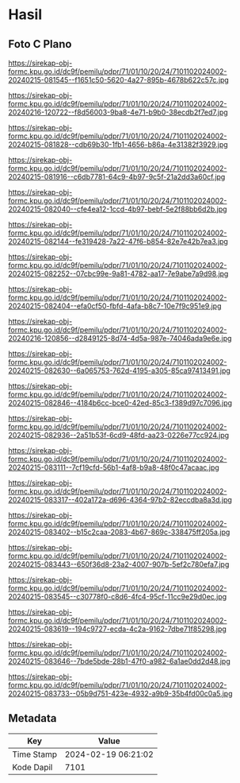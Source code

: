 # Hasil

## Foto C Plano

https://sirekap-obj-formc.kpu.go.id/dc9f/pemilu/pdpr/71/01/10/20/24/7101102024002-20240215-081545--f1651c50-5620-4a27-895b-4678b622c57c.jpg

https://sirekap-obj-formc.kpu.go.id/dc9f/pemilu/pdpr/71/01/10/20/24/7101102024002-20240216-120722--f8d56003-9ba8-4e71-b9b0-38ecdb2f7ed7.jpg

https://sirekap-obj-formc.kpu.go.id/dc9f/pemilu/pdpr/71/01/10/20/24/7101102024002-20240215-081828--cdb69b30-1fb1-4656-b86a-4e31382f3929.jpg

https://sirekap-obj-formc.kpu.go.id/dc9f/pemilu/pdpr/71/01/10/20/24/7101102024002-20240215-081916--c6db7781-64c9-4b97-9c5f-21a2dd3a60cf.jpg

https://sirekap-obj-formc.kpu.go.id/dc9f/pemilu/pdpr/71/01/10/20/24/7101102024002-20240215-082040--cfe4ea12-1ccd-4b97-bebf-5e2f88bb6d2b.jpg

https://sirekap-obj-formc.kpu.go.id/dc9f/pemilu/pdpr/71/01/10/20/24/7101102024002-20240215-082144--fe319428-7a22-47f6-b854-82e7e42b7ea3.jpg

https://sirekap-obj-formc.kpu.go.id/dc9f/pemilu/pdpr/71/01/10/20/24/7101102024002-20240215-082252--07cbc99e-9a81-4782-aa17-7e9abe7a9d98.jpg

https://sirekap-obj-formc.kpu.go.id/dc9f/pemilu/pdpr/71/01/10/20/24/7101102024002-20240215-082404--efa0cf50-fbfd-4afa-b8c7-10e7f9c951e9.jpg

https://sirekap-obj-formc.kpu.go.id/dc9f/pemilu/pdpr/71/01/10/20/24/7101102024002-20240216-120856--d2849125-8d74-4d5a-987e-74046ada9e6e.jpg

https://sirekap-obj-formc.kpu.go.id/dc9f/pemilu/pdpr/71/01/10/20/24/7101102024002-20240215-082630--6a065753-762d-4195-a305-85ca97413491.jpg

https://sirekap-obj-formc.kpu.go.id/dc9f/pemilu/pdpr/71/01/10/20/24/7101102024002-20240215-082846--4184b6cc-bce0-42ed-85c3-f389d97c7096.jpg

https://sirekap-obj-formc.kpu.go.id/dc9f/pemilu/pdpr/71/01/10/20/24/7101102024002-20240215-082936--2a51b53f-6cd9-48fd-aa23-0226e77cc924.jpg

https://sirekap-obj-formc.kpu.go.id/dc9f/pemilu/pdpr/71/01/10/20/24/7101102024002-20240215-083111--7cf19cfd-56b1-4af8-b9a8-48f0c47acaac.jpg

https://sirekap-obj-formc.kpu.go.id/dc9f/pemilu/pdpr/71/01/10/20/24/7101102024002-20240215-083317--402a172a-d696-4364-97b2-82eccdba8a3d.jpg

https://sirekap-obj-formc.kpu.go.id/dc9f/pemilu/pdpr/71/01/10/20/24/7101102024002-20240215-083402--b15c2caa-2083-4b67-869c-338475ff205a.jpg

https://sirekap-obj-formc.kpu.go.id/dc9f/pemilu/pdpr/71/01/10/20/24/7101102024002-20240215-083443--650f36d8-23a2-4007-907b-5ef2c780efa7.jpg

https://sirekap-obj-formc.kpu.go.id/dc9f/pemilu/pdpr/71/01/10/20/24/7101102024002-20240215-083545--c30778f0-c8d6-4fc4-95cf-11cc9e29d0ec.jpg

https://sirekap-obj-formc.kpu.go.id/dc9f/pemilu/pdpr/71/01/10/20/24/7101102024002-20240215-083619--194c9727-ecda-4c2a-9162-7dbe71f85298.jpg

https://sirekap-obj-formc.kpu.go.id/dc9f/pemilu/pdpr/71/01/10/20/24/7101102024002-20240215-083646--7bde5bde-28b1-47f0-a982-6a1ae0dd2d48.jpg

https://sirekap-obj-formc.kpu.go.id/dc9f/pemilu/pdpr/71/01/10/20/24/7101102024002-20240215-083733--05b9d751-423e-4932-a9b9-35b4fd00c0a5.jpg


## Metadata

| Key        | Value               |
| ---------- | ------------------- |
| Time Stamp | 2024-02-19 06:21:02 |
| Kode Dapil | 7101                |




